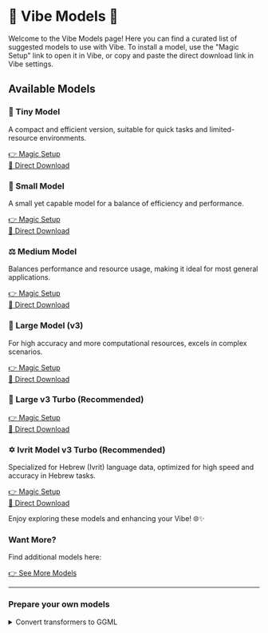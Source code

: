 # 🌟 Vibe Models 🌟

Welcome to the Vibe Models page! Here you can find a curated list of suggested models to use with Vibe. To install a model, use the "Magic Setup" link to open it in Vibe, or copy and paste the direct download link in Vibe settings.

## Available Models

### 🌱 Tiny Model

A compact and efficient version, suitable for quick tasks and limited-resource environments.

[👉 Magic Setup](https://shorturl.at/XSP9R)  
[🔽 Direct Download](https://huggingface.co/ggerganov/whisper.cpp/resolve/main/ggml-tiny.bin?download=true)

### 🌿 Small Model

A small yet capable model for a balance of efficiency and performance.

[👉 Magic Setup](https://shorturl.at/EmJS8)  
[🔽 Direct Download](https://huggingface.co/ggerganov/whisper.cpp/resolve/main/ggml-small.bin?download=true)

### ⚖️ Medium Model

Balances performance and resource usage, making it ideal for most general applications.

[👉 Magic Setup](https://shorturl.at/Ha6br)  
[🔽 Direct Download](https://huggingface.co/ggerganov/whisper.cpp/resolve/main/ggml-medium.bin?download=true)

### 🚀 Large Model (v3)

For high accuracy and more computational resources, excels in complex scenarios.

[👉 Magic Setup](https://tinyurl.com/3cn846h8)  
[🔽 Direct Download](https://huggingface.co/ggerganov/whisper.cpp/resolve/main/ggml-large-v3.bin?download=true)

### 🚀 Large v3 Turbo (Recommended)

[👉 Magic Setup](https://tinyurl.com/yphwban5)  
[🔽 Direct Download](https://huggingface.co/ggerganov/whisper.cpp/resolve/main/ggml-large-v3-turbo.bin)

### ✡️ Ivrit Model v3 Turbo (Recommended)

Specialized for Hebrew (Ivrit) language data, optimized for high speed and accuracy in Hebrew tasks.

[👉 Magic Setup](https://tinyurl.com/t9r3tyxk)  
[🔽 Direct Download](https://huggingface.co/ivrit-ai/whisper-large-v3-turbo-ggml/resolve/main/ggml-model.bin?download=true)

Enjoy exploring these models and enhancing your Vibe! 🌐✨

### Want More?

Find additional models here:

[👉 See More Models](https://huggingface.co/ggerganov/whisper.cpp/tree/main)

---

### Prepare your own models

<details>
<summary>Convert transformers to GGML</summary>

```console
# Setup environment
curl -LsSf https://astral.sh/uv/install.sh | sh
source ~/.bashrc
uv venv
uv pip install torch transformers huggingface_hub
huggingface-cli login --token "token" # https://huggingface.co/settings/tokens

# Convert and upload
git clone https://github.com/openai/whisper
git clone https://github.com/ggml-org/whisper.cpp
git clone https://huggingface.co/ivrit-ai/whisper-large-v3-turbo
uv run ./whisper.cpp/models/convert-h5-to-ggml.py ./whisper-large-v3-turbo/ ./whisper .
uv run huggingface-cli upload --repo-type model whisper-large-v3-turbo-ivrit ./ggml-model.bin ./ggml-model.bin

# Quantize
sudo apt install cmake build-essential -y 
cd whisper.cpp
cmake -B build
cmake --build build --config Release
cd ..
./whisper.cpp/build/bin/quantize ggml-model.bin ./ggml-model.int8.bin q8_0 # fp32/fp16/q8_0/q5_0
```

</details>
